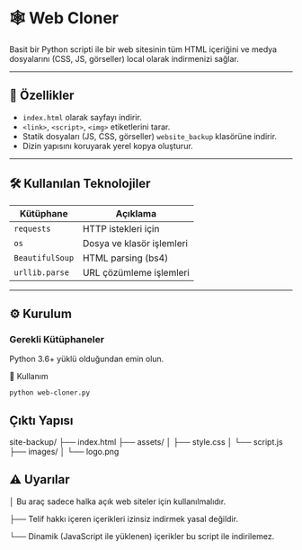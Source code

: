 # 🕸️ Web Cloner

Basit bir Python scripti ile bir web sitesinin tüm HTML içeriğini ve medya dosyalarını (CSS, JS, görseller) local olarak indirmenizi sağlar.

---

## 📌 Özellikler

- `index.html` olarak sayfayı indirir.
- `<link>`, `<script>`, `<img>` etiketlerini tarar.
- Statik dosyaları (JS, CSS, görseller) `website_backup` klasörüne indirir.
- Dizin yapısını koruyarak yerel kopya oluşturur.

---

## 🛠️ Kullanılan Teknolojiler

| Kütüphane      | Açıklama                    |
|----------------|-----------------------------|
| `requests`     | HTTP istekleri için         |
| `os`           | Dosya ve klasör işlemleri   |
| `BeautifulSoup`| HTML parsing (bs4)          |
| `urllib.parse` | URL çözümleme işlemleri     |

---

## ⚙️ Kurulum

### Gerekli Kütüphaneler

Python 3.6+ yüklü olduğundan emin olun.

🚀 Kullanım
```
python web-cloner.py
```

## Çıktı Yapısı
site-backup/
├── index.html
├── assets/
│   ├── style.css
│   └── script.js
├── images/
│   └── logo.png


## ⚠️ Uyarılar
│ Bu araç sadece halka açık web siteler için kullanılmalıdır.

├── Telif hakkı içeren içerikleri izinsiz indirmek yasal değildir.

└── Dinamik (JavaScript ile yüklenen) içerikler bu script ile indirilemez.

